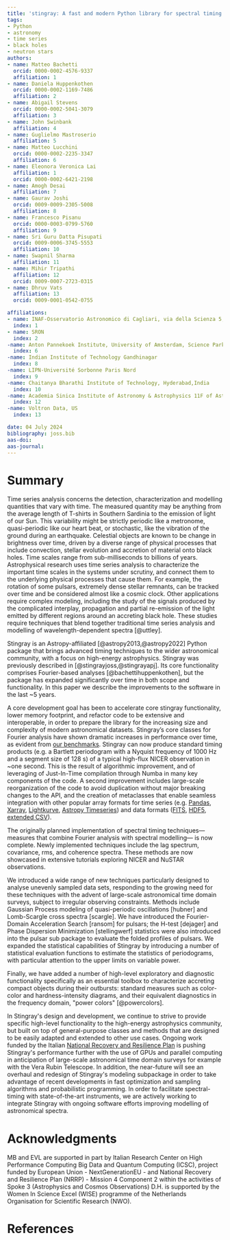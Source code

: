 ```yaml
---
title: 'stingray: A fast and modern Python library for spectral timing'
tags:
- Python
- astronomy
- time series
- black holes
- neutron stars
authors:
- name: Matteo Bachetti
  orcid: 0000-0002-4576-9337
  affiliation: 1
- name: Daniela Huppenkothen
  orcid: 0000-0002-1169-7486
  affiliation: 2
- name: Abigail Stevens
  orcid: 0000-0002-5041-3079
  affiliation: 3
- name: John Swinbank
  affiliation: 4
- name: Guglielmo Mastroserio
  affiliation: 5
- name: Matteo Lucchini
  orcid: 0000-0002-2235-3347
  affiliation: 6
- name: Eleonora Veronica Lai
  affiliation: 1
  orcid: 0000-0002-6421-2198
- name: Amogh Desai
  affiliation: 7
- name: Gaurav Joshi
  orcid: 0009-0009-2305-5008
  affiliation: 8
- name: Francesco Pisanu
  orcid: 0000-0003-0799-5760
  affiliation: 9
- name: Sri Guru Datta Pisupati
  orcid: 0009-0006-3745-5553
  affiliation: 10
- name: Swapnil Sharma
  affiliation: 11
- name: Mihir Tripathi
  affiliation: 12
  orcid: 0009-0007-2723-0315
- name: Dhruv Vats
  affiliation: 13
  orcid: 0009-0001-0542-0755

affiliations:
- name: INAF-Osservatorio Astronomico di Cagliari, via della Scienza 5, I-09047 Selargius (CA), Italy
  index: 1
- name: SRON
  index: 2
-name: Anton Pannekoek Institute, University of Amsterdam, Science Park 904, 1098 XH Amsterdam, The Netherlands
  index: 6
-name: Indian Institute of Technology Gandhinagar
  index: 8
-name: LIPN-Université Sorbonne Paris Nord
  index: 9
-name: Chaitanya Bharathi Institute of Technology, Hyderabad,India
  index: 10
-name: Academia Sinica Institute of Astronomy & Astrophysics 11F of Astronomy-Mathematics Building, AS/NTU, No. 1, Section 4, Roosevelt Road, Taipei 10617, Taiwan, R.O.C.
  index: 12
-name: Voltron Data, US
  index: 13

date: 04 July 2024
bibliography: joss.bib
aas-doi:
aas-journal:
---
```


# Summary

Time series analysis concerns the detection, characterization and modelling quantities that vary with time. The measured quantity may be anything from the average length of T-shirts in Southern Sardinia to the emission of light of our Sun.
This variability might be strictly periodic like a metronome, quasi-periodic like our heart beat, or stochastic, like the vibration of the ground during an earthquake.
Celestial objects are known to be change in brightness over time, driven by a diverse range of physical processes that include convection, stellar evolution and accretion of material onto black holes. Time scales range from sub-milliseconds to billions of years. Astrophysical research uses time series analysis to characterize the important time scales in the systems under scrutiny, and connect them to the underlying physical processes that cause them.
For example, the rotation of some pulsars, extremely dense stellar remnants, can be tracked over time and be considered almost like a cosmic clock. Other applications require complex modeling, including the study of the signals produced by the complicated interplay, propagation and partial re-emission of the light emitted by different regions around an accreting black hole. These studies require techniques that blend together traditional time series analysis and modelling of wavelength-dependent spectra [@uttley].

Stingray is an Astropy-affiliated [@astropy2013,@astropy2022] Python package that brings advanced timing techniques to the wider astronomical community, with a focus on high-energy astrophysics.
Stingray was previously described in [@stingrayjoss,@stingrayapj]. Its core functionality comprises Fourier-based analyses [@bachettihuppenkothen], but the package has expanded significantly over time in both scope and functionality. In this paper we describe the improvements to the software in the last ~5 years.

A core development goal has been to accelerate core stingray functionality, lower memory footprint, and refactor code to be extensive and interoperable, in order to prepare the library for the increasing size and complexity of modern astronomical datasets. Stingray’s core classes for Fourier analysis have shown dramatic increases in performance over time, as evident from [our benchmarks](stingray-benchmarks.stingray.science). Stingray can now produce standard timing products (e.g. a Bartlett periodogram with a Nyquist frequency of 1000 Hz and a segment size of 128 s) of a typical high-flux NICER observation in ~one second. This is the result of algorithmic improvement, and of leveraging of Just-In-Time compilation through Numba in many key components of the code. A second improvement includes large-scale reorganization of the code to avoid duplication without major breaking changes to the API, and the creation of metaclasses that enable seamless integration with other popular array formats for time series (e.g. [Pandas](https://pandas.pydata.org/), [Xarray](https://docs.xarray.dev/en/stable/index.html), [Lightkurve](docs.lightkurve.org), [Astropy Timeseries](https://docs.astropy.org/en/stable/timeseries/index.html)) and data formats ([FITS](), [HDF5](https://www.hdfgroup.org/solutions/hdf5/), [extended CSV](https://docs.astropy.org/en/stable/io/ascii/ecsv.html)).

The originally planned implementation of spectral timing techniques—measures that combine Fourier analysis with spectral modelling— is now complete. Newly implemented techniques include the lag spectrum, covariance, rms, and coherence spectra. These methods are now showcased in extensive tutorials exploring NICER and NuSTAR observations.

We introduced a wide range of new techniques particularly designed to analyse unevenly sampled data sets, responding to the growing need for these techniques with the advent of large-scale astronomical time domain surveys, subject to irregular observing constraints. Methods include Gaussian Process modeling of quasi-periodic oscillations [hubner] and Lomb-Scargle cross spectra [scargle]. We have introduced the Fourier-Domain Acceleration Search [ransom] for pulsars; the H-test [dejager] and Phase Dispersion Minimization  [stellingwerf] statistics were also introduced into the pulsar sub package to evaluate the folded profiles of pulsars. We expanded the statistical capabilities of Stingray by introducing a number of statistical evaluation functions to estimate the statistics of periodograms, with particular attention to the upper limits on variable power.

Finally, we have added a number of high-level exploratory and diagnostic functionality specifically as an essential toolbox to characterize accreting compact objects during their outbursts: standard measures such as color-color and hardness-intensity diagrams, and their equivalent diagnostics in the frequency domain, "power colors" [@powercolors].

In Stingray's design and development, we continue to strive to provide specific high-level functionality to the high-energy astrophysics community, but built on top of general-purpose classes and methods that are designed to be easily adapted and extended to other use cases. Ongoing work funded by the Italian [National Recovery and Resilience Plan](https://www.mef.gov.it/en/focus/The-National-Recovery-and-Resilience-Plan-NRRP/) is pushing Stingray's performance further with the use of GPUs and parallel computing in anticipation of large-scale astronomical time domain surveys for example with the Vera Rubin Telescope. In addition, the near-future will see an overhaul and redesign of Stingray's modeling subpackage in order to take advantage of recent developments in fast optimization and sampling algorithms and probabilistic programming. In order to facilitate spectral-timing with state-of-the-art instruments, we are actively working to integrate Stingray with ongoing software efforts improving modelling of astronomical spectra.

# Acknowledgments
MB and EVL are supported in part by Italian Research Center on High Performance Computing Big Data and Quantum Computing (ICSC), project funded by European Union - NextGenerationEU - and National
Recovery and Resilience Plan (NRRP) - Mission 4 Component 2 within the activities of Spoke 3
(Astrophysics and Cosmos Observations)
D.H. is supported by the Women In Science Excel (WISE) programme of the Netherlands Organisation for Scientific Research (NWO).

# References
